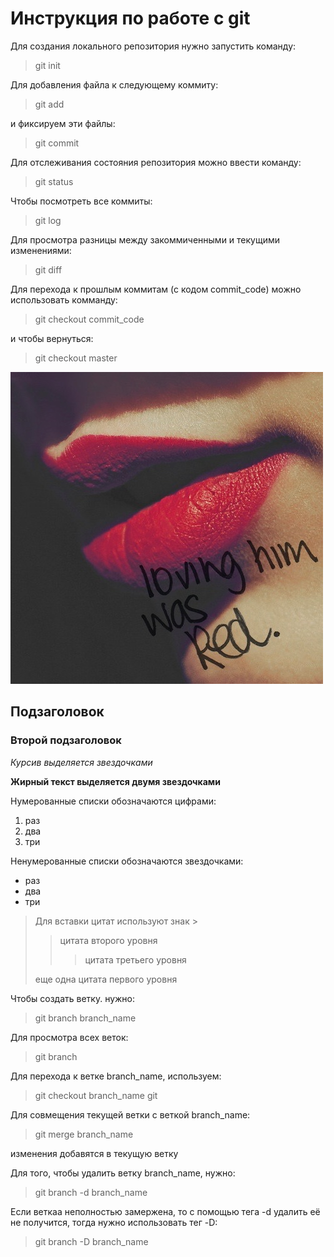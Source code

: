 # Инструкция по работе с git
Для создания локального репозитория нужно запустить команду:
>git init

Для добавления файла к следующему коммиту:
>git add

и фиксируем эти файлы:
>git commit

Для отслеживания состояния репозитория можно ввести команду:
>git status

Чтобы посмотреть все коммиты:
>git log

Для просмотра разницы между закоммиченными и текущими изменениями:
>git diff

Для перехода к прошлым коммитам (с кодом commit_code) можно использовать комманду:
>git checkout commit_code

и чтобы вернуться:
>git checkout master 

![какая-то картинка](изображение_viber_2022-03-29_16-25-48-567.jpg)

## Подзаголовок

### Второй подзаголовок

*Курсив выделяется звездочками*

**Жирный текст выделяется двумя звездочками**

Нумерованные списки обозначаются цифрами:
1. раз
2. два
3. три

Ненумерованные списки обозначаются звездочками:
* раз
* два
* три

>Для вставки цитат используют знак >
>>цитата второго уровня
>>>цитата третьего уровня
>
>еще одна цитата первого уровня

Чтобы создать ветку. нужно:
> git branch branch_name

Для просмотра всех веток:
> git branch

Для перехода к ветке branch_name, используем:
 >git checkout branch_name git
 
 Для совмещения текущей ветки с веткой branch_name:
 >git merge branch_name
 
 изменения добавятся в текущую ветку
 
 Для того, чтобы удалить ветку branch_name, нужно:
 > git branch -d branch_name

Если веткаа неполностью замержена, то с помощью тега -d удалить её не получится, тогда нужно использовать тег -D:
>git branch -D branch_name
